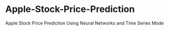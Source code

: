 # Apple-Stock-Price-Prediction
Apple Stock Price Prediction Using Neural Networks and Time Series Mode
